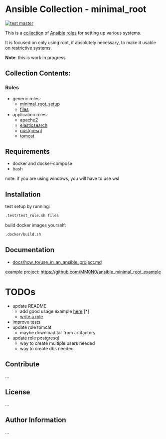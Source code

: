 # Ansible Collection - minimal_root
[![test master](https://github.com/MM0N0/ansible_minimal_root/actions/workflows/test_main.yml/badge.svg)](https://github.com/MM0N0/ansible_minimal_root/actions/workflows/test_main.yml)

This is a [collection](https://docs.ansible.com/ansible/devel/collections_guide/index.html)
of [Ansible](https://www.ansible.com) [roles](https://docs.ansible.com/ansible/latest/playbook_guide/playbooks_reuse_roles.html)
for setting up various systems.

It is focused on only using root, if absolutely necessary,
to make it usable on restrictive systems. 

**Note**: this is work in progress

## Collection Contents:

### Roles
- generic roles:
  - [minimal_root_setup](roles/minimal_root_setup/README.md)
  - [files](roles/files/README.md)
- application roles:
  - [apache2](roles/apache2/README.md)
  - [elasticsearch](roles/elasticsearch/README.md)
  - [postgresql](roles/postgresql/README.md)
  - [tomcat](roles/tomcat/README.md)

## Requirements
- docker and docker-compose
- bash

note: if you are using windows, you will have to use wsl

## Installation
test setup by running:

```bash
.test/test_role.sh files
```

build docker images yourself:

```bash 
.docker/build.sh
```

## Documentation

- [docs/how_to/use_in_an_ansible_project.md](docs/how_to/use_in_an_ansible_project.md)

example project: https://github.com/MM0N0/ansible_minimal_root_example

# TODOs
  
- update README
  - add good usage example [here](#3-use-the-roles-in-a-playbook) [*]
  - [write a role](docs/how_to/write_a_role.md)
- improve tests
- update role tomcat
  - maybe download tar from artifactory
- update role postgresql
  - way to create multiple users needed
  - way to create dbs needed

## Contribute
...

## License
...

## Author Information
...
